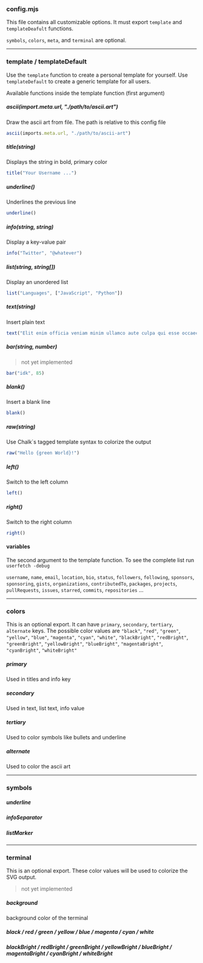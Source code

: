 ### config.mjs

This file contains all customizable options. It must export `template` and `templateDeafult` functions.

`symbols`, `colors`, `meta`, and `terminal` are optional.



-----

### template / templateDefault

Use the `template` function to create a personal template for yourself. Use `templateDefault` to create a generic template for all users.

Available functions inside the template function (first argument)



##### ascii(import.meta.url, "./path/to/ascii.art")

Draw the ascii art from file. The path is relative to this config file

```js
ascii(imports.meta.url, "./path/to/ascii-art")
```



##### title(string)

Displays the string in bold, primary color

```js
title("Your Username ...")
```



##### underline()

Underlines the previous line

```js
underline()
```



##### info(string, string)

Display a key-value pair

```js
info("Twitter", "@whatever")
```



##### list(string, string[])

Display an unordered list

```js
list("Languages", ["JavaScript", "Python"])
```



##### text(string)

Insert plain text

```js
text("Elit enim officia veniam minim ullamco aute culpa qui esse occaecat Lorem ut pariatur eiusmod.")
```



##### bar(string, number)

> not yet implemented

```js
bar("idk", 85)
```



##### blank()

Insert a blank line

```js
blank()
```



##### raw(string)

Use Chalk`s tagged template syntax to colorize the output

```js
raw("Hello {green World}!")
```



##### left()

Switch to the left column

```js
left()
```



##### right()

Switch to the right column

```js
right()
```



#### variables

The second argument to the template function. To see the complete list run `userfetch -debug`

`username`, `name`, `email`, `location`, `bio`, `status`, `followers`, `following`, `sponsors`, `sponsoring`, `gists`, `organizations`, `contributedTo`, `packages`, `projects`, `pullRequests`, `issues`, `starred`, `commits`, `repositories` ...



-----

### colors

This is an optional export. It can have `primary`, `secondary`, `tertiary`, `alternate` keys. The possible color values are `"black"`, `"red"`, `"green"`, `"yellow"`, `"blue"`, `"magenta"`, `"cyan"`, `"white"`, `"blackBright"`, `"redBright"`, `"greenBright"`, `"yellowBright"`, `"blueBright"`, `"magentaBright"`, `"cyanBright"`, `"whiteBright"`
##### primary

Used in titles and info key

##### secondary

Used in text, list text, info value

##### tertiary

Used to color symbols like bullets and underline

##### alternate

Used to color the ascii art



-----

### symbols

##### underline
##### infoSeparator
##### listMarker



-----

### terminal

This is an optional export. These color values will be used to colorize the SVG output.

> not yet implemented

##### background

background color of the terminal

##### black / red / green / yellow / blue / magenta / cyan / white

##### blackBright / redBright / greenBright / yellowBright / blueBright / magentaBright / cyanBright / whiteBright